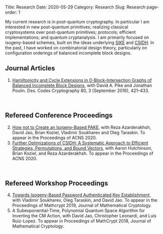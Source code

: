 Title: Research
Date: 2020-05-29
Category: Research
Slug: Research
page-order: 1

My current research is in post-quantum cryptography. In particular I am interested in new post-quantum primitives; realizing classical cryptosystems over post-quantum primitives; protocols; efficient implementations; and quantum cryptanalysis. I am primarily focused on isogeny-based schemes, built on the ideas underlying [SIKE][sike] and [CSIDH][csidh]. In the past, I have worked on combinatorial design theory, particularly on configuration orderings of balanced incomplete block designs.

  [sike]: https://sike.org/
  [csidh]: https://csidh.isogeny.org/

Journal Articles
----------------

1. [Hamiltonicity and Cycle Extensions in 0-Block-Intersection Graphs of Balanced Incomplete Block Designs,][bibd] with David A. Pike and Jonathan Poulin. Des. Codes Cryptography 80, 3 (September 2016), 421–433.  
</br>
  
Refereed Conference Proceedings
-------------------------------

2. [How not to Create an Isogeny-Based PAKE,][notpake] with Reza Azarderakhsh, David Jao, Brian Koziel, Vladimir Soukharev and Oleg Taraskin. To appear in the Proceedings of ACNS 2020.
3. [Further Optimizations of CSIDH: A Systematic Approach to Efficient Strategies, Permutations, and Bound Vectors,][opt] with Aaron Hutchinson, Brian Koziel, and Reza Azarderakhsh. To appear in the Proceedings of ACNS 2020.  
</br>

  
Refereed Workshop Proceedings
-----------------------------
  
4. [Towards Isogeny-Based Password Authenticated Key Establishment,][pake] with Vladimir Soukharev, Oleg Taraskin, and David Jao. To appear in the Proceedings of Mathcrypt 2019, Journal of Mathematical Cryptology.
5. A Subexponential-Time, Polynomial Quantum Space Algorithm for Inverting the CM Action, with David Jao, Christopher Leonardi, and Luis Ruiz-Lopez. To appear in Proceedings of MathCrypt 2018, Journal of Mathematical Cryptology.  

  [bibd]: https://link.springer.com/article/10.1007/s10623-015-0110-6
  [notpake]: https://eprint.iacr.org/2020/361
  [opt]: https://eprint.iacr.org/2019/1121
  [pake]: https://eprint.iacr.org/2018/886
